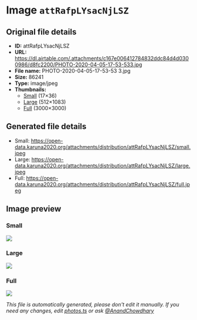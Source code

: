 # Image `attRafpLYsacNjLSZ`

## Original file details

- **ID:** attRafpLYsacNjLSZ
- **URL:** https://dl.airtable.com/.attachments/c167e006412784832ddc84d4d0300986/d8fc2200/PHOTO-2020-04-05-17-53-533.jpg
- **File name:** PHOTO-2020-04-05-17-53-53 3.jpg
- **Size:** 86241
- **Type:** image/jpeg
- **Thumbnails:**
  - [Small](https://dl.airtable.com/.attachmentThumbnails/d969e74dc5c01f46bb79b85285fd4675/2da5723a) (17×36)
  - [Large](https://dl.airtable.com/.attachmentThumbnails/e2c98a15a52fe4053a2f8c3893b87a16/d0750b90) (512×1083)
  - [Full](https://dl.airtable.com/.attachmentThumbnails/3f2068895f9e34238fdf36a9d9fd0e3a/d9e6a03d) (3000×3000)

## Generated file details

- Small: https://open-data.karuna2020.org/attachments/distribution/attRafpLYsacNjLSZ/small.jpeg
- Large: https://open-data.karuna2020.org/attachments/distribution/attRafpLYsacNjLSZ/large.jpeg
- Full: https://open-data.karuna2020.org/attachments/distribution/attRafpLYsacNjLSZ/full.jpeg

## Image preview

### Small

![](https://open-data.karuna2020.org/attachments/distribution/attRafpLYsacNjLSZ/small.jpeg)

### Large

![](https://open-data.karuna2020.org/attachments/distribution/attRafpLYsacNjLSZ/large.jpeg)

### Full

![](https://open-data.karuna2020.org/attachments/distribution/attRafpLYsacNjLSZ/full.jpeg)

_This file is automatically generated, please don't edit it manually. If you need any changes, edit [photos.ts](/photos.ts) or ask [@AnandChowdhary](https://github.com/AnandChowdhary)_

